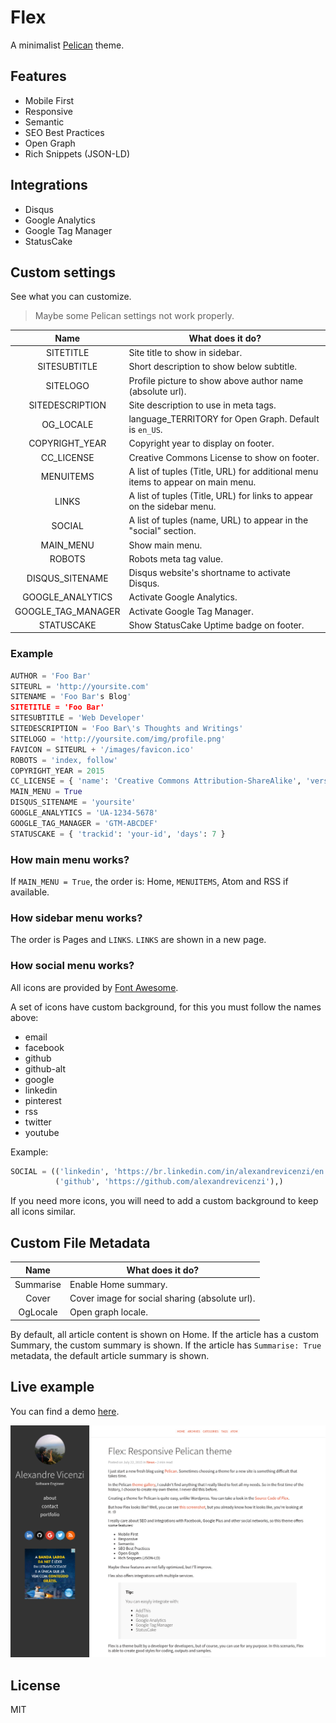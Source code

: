 # Flex

A minimalist [Pelican](http://blog.getpelican.com/) theme.

## Features

- Mobile First
- Responsive
- Semantic
- SEO Best Practices
- Open Graph
- Rich Snippets (JSON-LD)

## Integrations

- Disqus
- Google Analytics
- Google Tag Manager
- StatusCake

## Custom settings

See what you can customize.

> Maybe some Pelican settings not work properly.

| Name | What does it do? |
|:----:|------------------|
| SITETITLE | Site title to show in sidebar. |
| SITESUBTITLE | Short description to show below subtitle. |
| SITELOGO | Profile picture to show above author name (absolute url). |
| SITEDESCRIPTION | Site description to use in meta tags. |
| OG_LOCALE | language_TERRITORY for Open Graph. Default is `en_US`. |
| COPYRIGHT_YEAR | Copyright year to display on footer. |
| CC_LICENSE | Creative Commons License to show on footer. |
| MENUITEMS | A list of tuples (Title, URL) for additional menu items to appear on main menu. |
| LINKS | A list of tuples (Title, URL) for links to appear on the sidebar menu. |
| SOCIAL | A list of tuples (name, URL) to appear in the "social" section. |
| MAIN_MENU | Show main menu. |
| ROBOTS | Robots meta tag value. |
| DISQUS_SITENAME | Disqus website's shortname to activate Disqus. |
| GOOGLE_ANALYTICS | Activate Google Analytics. |
| GOOGLE_TAG_MANAGER | Activate Google Tag Manager. |
| STATUSCAKE | Show StatusCake Uptime badge on footer. |

### Example

```python
AUTHOR = 'Foo Bar'
SITEURL = 'http://yoursite.com'
SITENAME = 'Foo Bar's Blog'
SITETITLE = 'Foo Bar'
SITESUBTITLE = 'Web Developer'
SITEDESCRIPTION = 'Foo Bar\'s Thoughts and Writings'
SITELOGO = 'http://yoursite.com/img/profile.png'
FAVICON = SITEURL + '/images/favicon.ico'
ROBOTS = 'index, follow'
COPYRIGHT_YEAR = 2015
CC_LICENSE = { 'name': 'Creative Commons Attribution-ShareAlike', 'version':'4.0', 'slug': 'by-sa') }
MAIN_MENU = True
DISQUS_SITENAME = 'yoursite'
GOOGLE_ANALYTICS = 'UA-1234-5678'
GOOGLE_TAG_MANAGER = 'GTM-ABCDEF'
STATUSCAKE = { 'trackid': 'your-id', 'days': 7 }
```

### How main menu works?

If `MAIN_MENU = True`, the order is: Home, `MENUITEMS`, Atom and RSS if available.

### How sidebar menu works?

The order is Pages and `LINKS`. `LINKS` are shown in a new page.

### How social menu works?

All icons are provided by [Font Awesome](http://fortawesome.github.io/Font-Awesome/).

A set of icons have custom background, for this you must follow the names above:

- email
- facebook
- github
- github-alt
- google
- linkedin
- pinterest
- rss
- twitter
- youtube

Example:

```python
SOCIAL = (('linkedin', 'https://br.linkedin.com/in/alexandrevicenzi/en'),
          ('github', 'https://github.com/alexandrevicenzi'),)
```

If you need more icons, you will need to add a custom background to keep all icons similar.

## Custom File Metadata

| Name | What does it do? |
|:----:|------------------|
| Summarise | Enable Home summary. |
| Cover | Cover image for social sharing (absolute url). |
| OgLocale | Open graph locale. |

By default, all article content is shown on Home.
If the article has a custom Summary, the custom summary is shown.
If the article has `Summarise: True` metadata, the default article summary is shown.

## Live example

You can find a demo [here](http://blog.alexandrevicenzi.com/).

![Screenshot](https://github.com/alexandrevicenzi/Flex/blob/master/screenshot.png)

## License

MIT
